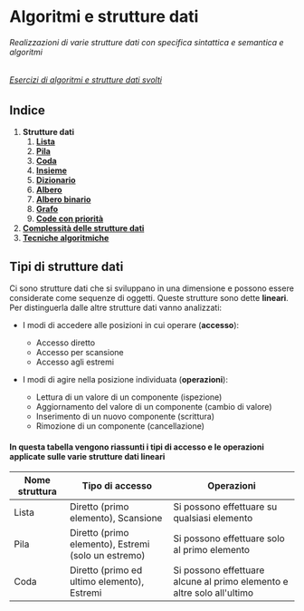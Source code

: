 # Algoritmi e strutture dati
###### Realizzazioni di varie strutture dati con specifica sintattica e semantica e algoritmi

###### [Esercizi di algoritmi e strutture dati svolti](https://github.com/burraco135/esercizi)

## Indice
1. **Strutture dati**
      1. **[Lista](https://github.com/burraco135/algoritmi-e-strutture-dati/blob/main/Teoria/Lista.md)**
      2. **[Pila](https://github.com/burraco135/algoritmi-e-strutture-dati/blob/main/Teoria/Pila.md)**
      3. **[Coda](https://github.com/burraco135/algoritmi-e-strutture-dati/blob/main/Teoria/Coda.md)**
      4. **[Insieme](https://github.com/burraco135/algoritmi-e-strutture-dati/blob/main/Teoria/Insieme.md)**
      5. **[Dizionario](https://github.com/burraco135/algoritmi-e-strutture-dati/blob/main/Teoria/Dizionario.md)**
      6. **[Albero](https://github.com/burraco135/algoritmi-e-strutture-dati/blob/main/Teoria/Albero.md)**
      7. **[Albero binario](https://github.com/burraco135/algoritmi-e-strutture-dati/blob/main/Teoria/AlberoBinario.md)**
      8. **[Grafo](https://github.com/burraco135/algoritmi-e-strutture-dati/blob/main/Teoria/Grafo.md)**
      9. **[Code con priorità](https://github.com/burraco135/algoritmi-e-strutture-dati/blob/main/Teoria/CodeConPriorit%C3%A0.md)**
10. **[Complessità delle strutture dati](https://github.com/burraco135/algoritmi-e-strutture-dati/blob/main/ComplessitàComputazionale.md)**
11. **[Tecniche algoritmiche](https://github.com/burraco135/algoritmi-e-strutture-dati/blob/main/TecnicheAlgoritmiche.md)**

## Tipi di strutture dati
Ci sono strutture dati che si sviluppano in una dimensione e possono essere considerate come sequenze di oggetti. Queste strutture sono dette **lineari**.
Per distinguerla dalle altre strutture dati vanno analizzati:
- I modi di accedere alle posizioni in cui operare (**accesso**):
  - Accesso diretto
  - Accesso per scansione
  - Accesso agli estremi
      
- I modi di agire nella posizione individuata (**operazioni**):
  - Lettura di un valore di un componente (ispezione)
  - Aggiornamento del valore di un componente (cambio di valore)
  - Inserimento di un nuovo componente (scrittura)
  - Rimozione di un componente (cancellazione)

#### In questa tabella vengono riassunti i tipi di accesso e le operazioni applicate sulle varie strutture dati lineari

Nome struttura | Tipo di accesso | Operazioni
---------------|-----------------|-----------
Lista | Diretto (primo elemento), Scansione | Si possono effettuare su qualsiasi elemento
Pila | Diretto (primo elemento), Estremi (solo un estremo) | Si possono effettuare solo al primo elemento
Coda | Diretto (primo ed ultimo elemento), Estremi | Si possono effettuare alcune al primo elemento e altre solo all'ultimo
